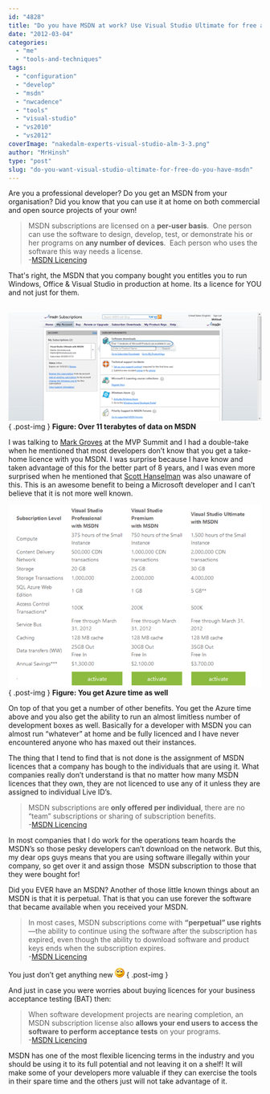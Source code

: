 ```yaml
---
id: "4828"
title: "Do you have MSDN at work? Use Visual Studio Ultimate for free at home?"
date: "2012-03-04"
categories: 
  - "me"
  - "tools-and-techniques"
tags: 
  - "configuration"
  - "develop"
  - "msdn"
  - "nwcadence"
  - "tools"
  - "visual-studio"
  - "vs2010"
  - "vs2012"
coverImage: "nakedalm-experts-visual-studio-alm-3-3.png"
author: "MrHinsh"
type: "post"
slug: "do-you-want-visual-studio-ultimate-for-free-do-you-have-msdn"
---
```


Are you a professional developer? Do you get an MSDN from your organisation? Did you know that you can use it at home on both commercial and open source projects of your own!

> MSDN subscriptions are licensed on a **per-user basis**.  One person can use the software to design, develop, test, or demonstrate his or her programs on **any number of devices**.  Each person who uses the software this way needs a license.  
> \-[MSDN Licencing](http://msdn.microsoft.com/en-us/subscriptions/cc150618.aspx)

That's right, the MSDN that you company bought you entitles you to run Windows, Office & Visual Studio in production at home. Its a licence for YOU and not just for them.

 [![image](images/image_thumb12-1-1.png "image")](http://blog.hinshelwood.com/files/2012/03/image12.png)  
{ .post-img }
**Figure: Over 11 terabytes of data on MSDN**

I was talking to [Mark Groves](https://twitter.com/mgroves84) at the MVP Summit and I had a double-take when he mentioned that most developers don’t know that you get a take-home licence with you MSDN. I was surprise because I have know and taken advantage of this for the better part of 8 years, and I was even more surprised when he mentioned that [Scott Hanselman](http://www.hanselman.com/blog/) was also unaware of this. This is an awesome benefit to being a Microsoft developer and I can’t believe that it is not more well known.

[![image](images/image_thumb13-2-2.png "image")](http://blog.hinshelwood.com/files/2012/03/image13.png)  
{ .post-img }
**Figure: You get Azure time as well**

On top of that you get a number of other benefits. You get the Azure time above and you also get the ability to run an almost limitless number of development boxes as well. Basically for a developer with MSDN you can almost run “whatever” at home and be fully licenced and I have never encountered anyone who has maxed out their instances.

The thing that I tend to find that is not done is the assignment of MSDN licences that a company has bough to the individuals that are using it. What companies really don’t understand is that no matter how many MSDN licences that they own, they are not licenced to use any of it unless they are assigned to individual Live ID’s.

> MSDN subscriptions are **only offered per individual**, there are no “team” subscriptions or sharing of subscription benefits.  
> \-[MSDN Licencing](http://msdn.microsoft.com/en-us/subscriptions/cc150618.aspx)

In most companies that I do work for the operations team hoards the MSDN’s so those pesky developers can’t download on the network. But this, my dear ops guys means that you are using software illegally within your company, so get over it and assign those  MSDN subscription to those that they were bought for!

Did you EVER have an MSDN? Another of those little known things about an MSDN is that it is perpetual. That is that you can use forever the software that became available when you received your MSDN.

> In most cases, MSDN subscriptions come with **“perpetual” use rights**—the ability to continue using the software after the subscription has expired, even though the ability to download software and product keys ends when the subscription expires.  
> \-[MSDN Licencing](http://msdn.microsoft.com/en-us/subscriptions/cc150618.aspx)

You just don’t get anything new ![Smile](images/wlEmoticon-smile-4-4.png)
{ .post-img }

And just in case you were worries about buying licences for your business acceptance testing (BAT) then:

> When software development projects are nearing completion, an MSDN subscription license also **allows your end users to access the software to perform acceptance tests** on your programs.  
> \-[MSDN Licencing](http://msdn.microsoft.com/en-us/subscriptions/cc150618.aspx)

MSDN has one of the most flexible licencing terms in the industry and you should be using it to its full potential and not leaving it on a shelf! It will make some of your developers more valuable if they can exercise the tools in their spare time and the others just will not take advantage of it.


